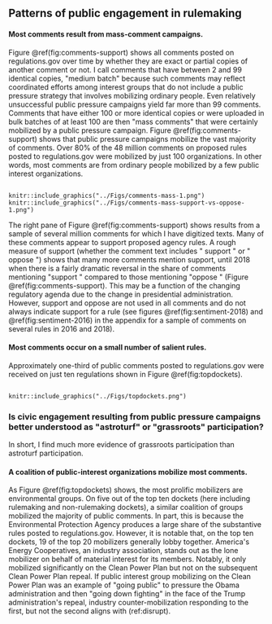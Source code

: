 ## Patterns of public engagement in rulemaking 

#### Most comments result from mass-comment campaigns.

Figure
\@ref(fig:comments-support) shows all comments posted on
regulations.gov over time by whether they are exact or partial copies of
another comment or not. I call comments that have between 2 and 99
identical copies, "medium batch" because such comments may reflect
coordinated efforts among interest groups that do not include a public
pressure strategy that involves mobilizing ordinary people. Even relatively unsuccessful public pressure campaigns yield far more than 99 comments. Comments that have either 100 or more identical copies or were uploaded in bulk batches of at least 100 are then "mass comments" that were certainly mobilized by a public pressure campaign. Figure \@ref(fig:comments-support) shows that public pressure campaigns mobilize the vast majority of comments. Over 80% of the 48 million comments on proposed rules posted to regulations.gov were mobilized by just 100 organizations. In other words, most comments are from ordinary people mobilized by a few public interest organizations.

```{r comments-support, out.width = "49%", fig.cap = "Comments on Draft Rules Posted to Regulations.gov 2006-2018"}

knitr::include_graphics("../Figs/comments-mass-1.png")
knitr::include_graphics("../Figs/comments-mass-support-vs-oppose-1.png")
```


The right pane of Figure
\@ref(fig:comments-support) shows results from a sample of several
million comments for which I have digitized texts. Many of these
comments appear to support proposed agency rules. A rough measure of
support (whether the comment text includes " support " or " oppose ")
shows that many more comments mention support, until 2018 when there is
a fairly dramatic reversal in the share of comments mentioning "support
" compared to those mentioning "oppose " (Figure
\@ref(fig:comments-support). This may be a function of the
changing regulatory agenda due to the change in presidential
administration. However, support and oppose are not used in all comments
and do not always indicate support for a rule (see figures
\@ref(fig:sentiment-2018) and
\@ref(fig:sentiment-2016) in the appendix for a sample of comments
on several rules in 2016 and 2018).

#### Most comments occur on a small number of salient rules.

Approximately one-third of public comments posted to regulations.gov
were received on just ten regulations shown in Figure
\@ref(fig:topdockets).

```{r topdockets, fig.width = 1, fig.cap = "Top 10 Dockets Receiving the Most Comments on regulations.gov and the top 20 Mobilizers"}

knitr::include_graphics("../Figs/topdockets.png")
```


### Is civic engagement resulting from public pressure campaigns better understood as "astroturf" or "grassroots" participation?

In short, I find much more evidence of grassroots participation than astroturf participation.


#### A coalition of public-interest organizations mobilize most comments.

As Figure \@ref(fig:topdockets) shows, the most prolific mobilizers are
environmental groups. On five out of the top ten dockets (here including
rulemaking and non-rulemaking dockets), a similar coalition of groups
mobilized the majority of public comments. In part, this is because the
Environmental Protection Agency produces a large share of the
substantive rules posted to regulations.gov. However, it is notable
that, on the top ten dockets, 19 of the top 20 mobilizers generally
lobby together. America's Energy Cooperatives, an industry association,
stands out as the lone mobilizer on behalf of material interest for its
members. Notably, it only mobilized significantly on the Clean Power
Plan but not on the subsequent Clean Power Plan repeal. If public
interest group mobilizing on the Clean Power Plan was an example of
"going public" to pressure the Obama administration and then "going
down fighting" in the face of the Trump administration's repeal,
industry counter-mobilization responding to the first, but not the
second aligns with (ref:disrupt).
